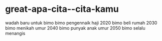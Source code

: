 # great-apa-cita--cita-kamu
wadah baru untuk bimo
bimo pengennaik haji 2020
bimo beli rumah 2030
bimo menikah umur 2040
bimo punyak anak umur 2050
bimo selalu menangis
